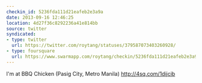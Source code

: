 ```yaml
---
checkin_id: 5236fda111d21eafeb2e3a9a
date: 2013-09-16 12:46:25
location: 4d27f36c8292236a41e814bb
source: twitter
syndicated:
- type: twitter
  url: https://twitter.com/roytang/statuses/379587073403260928/
- type: foursquare
  url: https://www.swarmapp.com/roytang/checkin/5236fda111d21eafeb2e3a9a
---
```


I'm at BBQ Chicken (Pasig City, Metro Manila) http://4sq.com/1dijcib